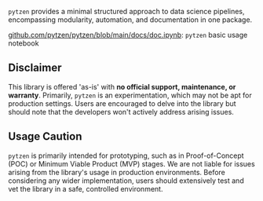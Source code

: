 `pytzen` provides a minimal structured approach to data science pipelines, encompassing modularity, automation, and documentation in one package.

[github.com/pytzen/pytzen/blob/main/docs/doc.ipynb](https://github.com/pytzen/pytzen/blob/main/docs/doc.ipynb): `pytzen` basic usage notebook

## Disclaimer
This library is offered 'as-is' with **no official support, maintenance, or warranty**. Primarily, `pytzen` is an experimentation, which may not be apt for production settings. Users are encouraged to delve into the library but should note that the developers won't actively address arising issues.

## Usage Caution
`pytzen` is primarily intended for prototyping, such as in Proof-of-Concept (POC) or Minimum Viable Product (MVP) stages. We are not liable for issues arising from the library's usage in production environments. Before considering any wider implementation, users should extensively test and vet the library in a safe, controlled environment.

